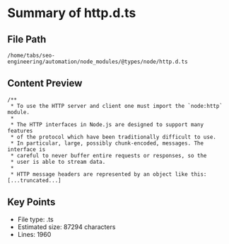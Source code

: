 # Summary of http.d.ts
  
## File Path
`/home/tabs/seo-engineering/automation/node_modules/@types/node/http.d.ts`

## Content Preview
```
/**
 * To use the HTTP server and client one must import the `node:http` module.
 *
 * The HTTP interfaces in Node.js are designed to support many features
 * of the protocol which have been traditionally difficult to use.
 * In particular, large, possibly chunk-encoded, messages. The interface is
 * careful to never buffer entire requests or responses, so the
 * user is able to stream data.
 *
 * HTTP message headers are represented by an object like this:
[...truncated...]
```

## Key Points
- File type: .ts
- Estimated size: 87294 characters
- Lines: 1960

